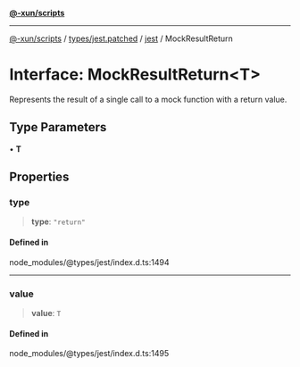 [**@-xun/scripts**](../../../../../README.md)

***

[@-xun/scripts](../../../../../README.md) / [types/jest.patched](../../../README.md) / [jest](../README.md) / MockResultReturn

# Interface: MockResultReturn\<T\>

Represents the result of a single call to a mock function with a return value.

## Type Parameters

• **T**

## Properties

### type

> **type**: `"return"`

#### Defined in

node\_modules/@types/jest/index.d.ts:1494

***

### value

> **value**: `T`

#### Defined in

node\_modules/@types/jest/index.d.ts:1495

